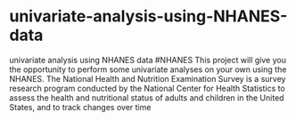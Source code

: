 # univariate-analysis-using-NHANES-data
univariate analysis using NHANES data
#NHANES
This project will give you the opportunity to perform some univariate analyses on your own using the NHANES.
The National Health and Nutrition Examination Survey is a survey research program conducted by the National Center for Health Statistics to assess the health and nutritional status of adults and children in the United States, and to track changes over time

